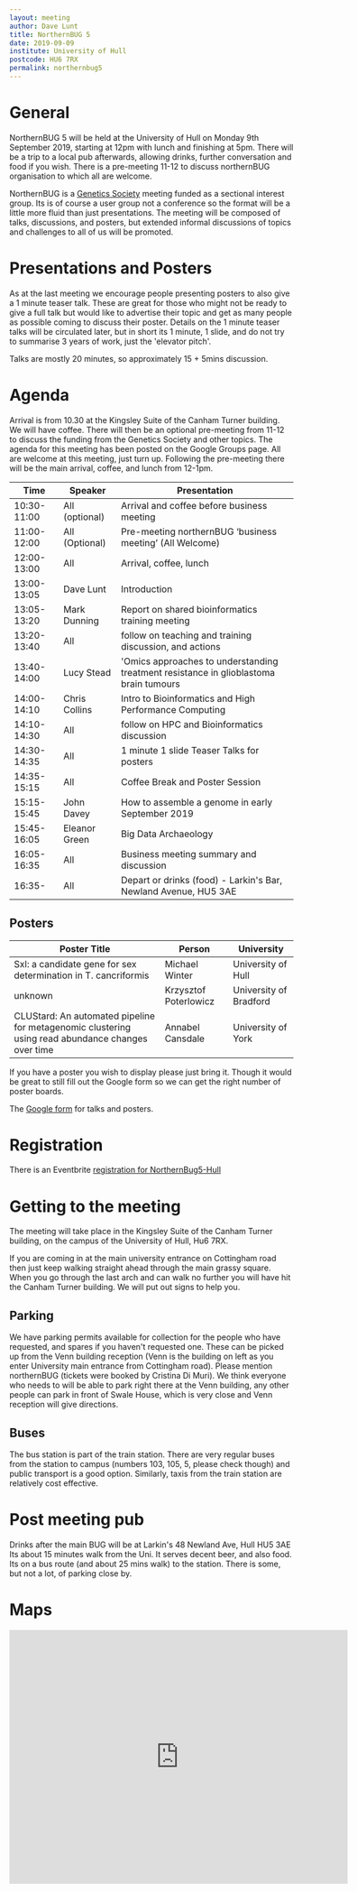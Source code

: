 ```yaml
---
layout: meeting
author: Dave Lunt
title: NorthernBUG 5
date: 2019-09-09
institute: University of Hull
postcode: HU6 7RX
permalink: northernbug5
---
```


# General

NorthernBUG 5 will be held at the University of Hull on Monday 9th September 2019, starting at 12pm with lunch and finishing at 5pm. There will be a trip to a local pub afterwards, allowing drinks, further conversation and food if you wish. There is a pre-meeting 11-12 to discuss northernBUG organisation to which all are welcome.

NorthernBUG is a [Genetics Society](http://www.genetics.org.uk) meeting funded as a sectional interest group. Its is of course a user group not a conference so the format will be a little more fluid than just presentations. The meeting will be composed of talks, discussions, and posters, but extended informal discussions of topics and challenges to all of us will be promoted.

# Presentations and Posters
As at the last meeting we encourage people presenting posters to also give a 1 minute teaser talk. These are great for those who might not be ready to give a full talk but would like to advertise their topic and get as many people as possible coming to discuss their poster. Details on the 1 minute teaser talks will be circulated later, but in short its 1 minute, 1 slide, and do not try to summarise 3 years of work, just the 'elevator pitch'.

Talks are mostly 20 minutes, so approximately 15 + 5mins discussion.

# Agenda
Arrival is from 10.30 at the Kingsley Suite of the Canham Turner building. We will have coffee. There will then be an optional pre-meeting from 11-12 to discuss the funding from the Genetics Society and other topics. The agenda for this meeting has been posted on the Google Groups page. All are welcome at this meeting, just turn up. Following the pre-meeting there will be the main arrival, coffee, and lunch from 12-1pm.

| Time          | Speaker | Presentation |
|---------------|---------|--------------|
| 10:30-11:00 | All (optional) | Arrival and coffee before business meeting |
| 11:00-12:00 | All (Optional) |Pre-meeting northernBUG ‘business meeting’ (All Welcome)
| 12:00-13:00 | All | Arrival, coffee, lunch |
| 13:00-13:05 | Dave Lunt |  Introduction |
| 13:05-13:20 | Mark Dunning | Report on shared bioinformatics training meeting|
| 13:20-13:40 | All | follow on teaching and training discussion, and actions
| 13:40-14:00 | Lucy Stead | 'Omics approaches to understanding treatment resistance in glioblastoma brain tumours |
| 14:00-14:10 | Chris Collins | Intro to Bioinformatics and High Performance Computing|
| 14:10-14:30 | All | follow on HPC and Bioinformatics discussion |
| 14:30-14:35 | All | 1 minute 1 slide Teaser Talks for posters |
| 14:35-15:15 | All | Coffee Break and Poster Session |
| 15:15-15:45 | John Davey  | How to assemble a genome in early September 2019 |
| 15:45-16:05 | Eleanor Green | Big Data Archaeology  |
| 16:05-16:35 | All | Business meeting summary and discussion |
| 16:35-      | All | Depart or drinks (food) - Larkin's Bar, Newland Avenue, HU5 3AE |

## Posters

| Poster Title | Person | University |
|---------------|---------|--------------|
| Sxl: a candidate gene for sex determination in T. cancriformis | Michael Winter | University of Hull |
| unknown | Krzysztof Poterlowicz | University of Bradford |
| CLUStard: An automated pipeline for metagenomic clustering using read abundance changes over time | Annabel Cansdale | University of York |

If you have a poster you wish to display please just bring it. Though it would be great to still fill out the Google form so we can get the right number of poster boards.

The [Google form](https://forms.gle/HYRxY57HiSrrzBTZ7) for talks and posters.

# Registration

There is an Eventbrite [registration for NorthernBug5-Hull](https://www.eventbrite.com/e/northern-bug5-hull-tickets-65795822075)

# Getting to the meeting
The meeting will take place in the Kingsley Suite of the Canham Turner building, on the campus of the University of Hull, Hu6 7RX.

If you are coming in at the main university entrance on Cottingham road then just keep walking straight ahead through the main grassy square. When you go through the last arch and can walk no further you will have hit the Canham Turner building. We will put out signs to help you.

## Parking
We have parking permits available for collection for the people who have requested, and spares if you haven't requested one. These can be picked up from the Venn building reception (Venn is the building on left as you enter University main entrance from Cottingham road). Please mention northernBUG (tickets were booked by Cristina Di Muri). We think everyone who needs to will be able to park right there at the Venn building, any other people can park in front of Swale House, which is very close and Venn reception will give directions.

## Buses
The bus station is part of the train station. There are very regular buses from the station to campus (numbers 103, 105, 5, please check though) and public transport is a good option. Similarly, taxis from the train station are relatively cost effective.

# Post meeting pub
Drinks after the main BUG will be at Larkin's 48 Newland Ave, Hull HU5 3AE
Its about 15 minutes walk from the Uni.
It serves decent beer, and also food. Its on a bus route (and about 25 mins walk) to the station. There is some, but not a lot, of parking close by.

# Maps

<iframe src="https://www.google.com/maps/embed?pb=!1m18!1m12!1m3!1d2357.9889024158215!2d-0.3702747838635194!3d53.77188490045193!2m3!1f0!2f0!3f0!3m2!1i1024!2i768!4f13.1!3m3!1m2!1s0x4878bf79a645b0e9%3A0xe0b0b16917bd08fb!2sCanham+Turner!5e0!3m2!1sen!2suk!4v1562926201461!5m2!1sen!2suk" width="600" height="450" frameborder="0" style="border:0" allowfullscreen></iframe>
